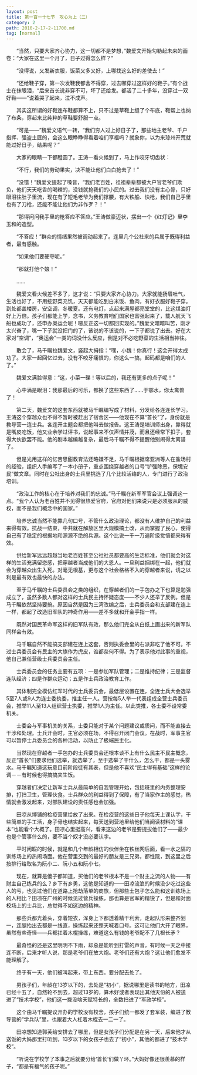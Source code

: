 ```yaml
---
layout: post
title: 第一百一十七节　攻心为上（二）
category: 2
path: 2010-2-17-2-11700.md
tag: [normal]
---
```


　　“当然，只要大家齐心协力，这一切都不是梦想，”魏爱文开始勾勒起未来的画卷：“大家在这里一个月了，日子过得怎么样？”

　　“没得说，又发新衣服，饭菜又多又好，上哪找这么好的差使去！”

　　“还给鞋子穿，第一次发鞋我都舍不得穿，过去哪穿过这样好的鞋子。”有个战士在抹眼泪，“后来首长说非穿不可，坏了还给发。都活了二十多年，没穿过一双好鞋――”说着哭了起来，泣不成声。

　　其实这所谓的好鞋连布鞋都算不上，只不过是草鞋上缝了个布底，鞋帮上也纳了布条，穿起来比纯粹的草鞋要舒服一点。

　　“可是――”魏爱文语气一转，“我们穷人过上好日子了，那些地主老爷、千户指挥、强盗土匪的，会这么眼睁睁得看着咱们享福吗？就象你，以为来琼州开荒就能过好日子，结果呢？”

　　大家的眼睛一下都瞪圆了。王涛一看火候到了，马上作咬牙切齿状：

　　“不行，我们的劳动果实，决不能让他们白白抢去了！”

　　“没错！”魏爱文提起了嗓音，“我们老百姓，祖祖辈辈都被大户官老爷们欺负，他们天天吃香的喝辣的，没钱就抢我们的小民的。过去我们没有主心骨，只好眼泪往肚子里流，现在有了短毛老爷为我们撑腰，有大铁船、快枪，我们自己手里也有了刀枪，还能不能让他们为非作歹？！”

　　“那得问问我手里的枪答应不答应。”王涛做豪迈状，摆出一个《红灯记》里李玉和的造型。

　　“不答应！”群众的情绪果然被调动起来了。连里几个公社来的兵属于既得利益者，最有感触。

　　“如果他们要硬夺呢。”

　　“那就打他个娘！”

　　……

　　魏爱文看火候差不多了，这才说：“只要大家齐心协力。大家就能扬眉吐气，生活也好了，不用挖野菜充饥，天天都能吃到白米饭、鱼肉，有好衣服好鞋子穿。到处都盖楼房，安空调，冬暖夏。还有电灯，点起来满屋都亮堂堂的，比这煤油灯好上万倍。孩子们都能上学，念书，义务教育咱们国家也富强起来了，载人航天飞船也成功了，还申办奥运会呢！嗯反正这一切都回实现的。”魏爱文暗暗叫苦，刚才太兴奋了，嘴一下子就没把门的了，该说的不该说的，一下子都说了出去。好在大家对“空调”，“奥运会”一类的词没什么反应，倒是对不必吃野菜的生活相当神往。

　　散会了，马千瞩拉魏爱文，竖起大拇指：“嘿，小魏！你真行！这会开得太成功了。大家一起回忆过去，没有不咬牙痛恨的，你这么一搞，起码都是咱们的人了。”

　　魏爱文满脸得意：“这，小菜一碟！等以后的，我还有更多的点子呢！”

　　心中满是眼泪：我那最后的可乐，都换了这些东西了……于鄂水，你太禽兽了！

　　第二天，魏爱文的这套东西就被马千瞩编写成了材料，分发给各连连长学习。王涛这个穿越众也不得不暂时被赶出了宿舍区――他现在不算“首长”了，身份就是教导营一连士兵。各连开主题会都把他叫去做报告。这王涛是培训师出身，靠得就是嘴皮吃饭，他又业余学过评书，说起事来不仅声情并茂，而且还经常下扣子，套得大伙欲罢不能。他的剧本越编越复杂，最后马千瞩不得不提醒他别闹得太离谱了。

　　但是光用这样的忆苦思甜教育法还略嫌不足，马千瞩根据席亚洲等人在盐场村的经验，组织人手编写了一本小册子，重点围绕穿越者的口号“铲强除恶，保境安民”做文章。同时在公社出身的士兵里挑选了几个比较活络的人，专门进行了政治培训。

　　“政治工作的核心在于培养对我们的忠诚。”马千瞩在新军军官会议上强调这一点。“我个人认为老百姓并不见得很热爱官府，官府对他们来说只是必须服从的威权，而不是我们概念中的国家。”

　　培养忠诚当然不能靠几句口号，不管什么政治理论，都没有人维护自己的利益来得有效。抗战一结束，中共就在解放区里大规模搞土改，从而掌握了民心，使得自己有了稳定的根据地和源源不绝的兵源。这个比说一千一万遍阶级觉悟都来得有效。

　　供给新军远远超越当地老百姓甚至公社社员都要高的生活标准，他们就会对这样的生活充满留恋感，把穿越者当成他们的大恩人。一旦利益捆绑在一起，他们就会为穿越众出生入死。对毫无根基，更与这个社会格格不入的穿越者来说，诱之以利是最有效也最快的办法。

　　至于马千瞩的士兵委员会之类的组织，在穿越者们的一手包办之下也算是勉强成立了，虽然多数人都对这样的士兵民主持怀疑态度――不少人还举了反例。但是马千瞩依然坚持要搞。原因自然是因为三湾改编之后，士兵委员会和支部建在连上一样，都起了改造旧军队的神奇作用――差不多就和开金手指一样。

　　既然对国民革命军这样的旧军队有效，那么他们完全从白纸上画出来的新军队同样会有效。

　　马千瞩自然不能搞支部建在连上这套，否则执委会里的右派非吃了他不可。不过士兵委员会有民主的大旗作为虎皮，谁都奈何不得。为了表示他对此事的重视，他自己兼任营级士兵委员会主任。

　　士兵委员会的任务主要有五项：一是参加军队管理；二是维持纪律；三是监督连队经济；四是作群众运动；五是作士兵政治教育工作。

　　其体制完全模仿红军时代的士兵委员会，最低层设置在连，全连士兵大会选举5至7人或9人为连士委执委，推主任一人。营按每5人举一代表组成全营士兵委员会，推举11人至13人组织营士执委，推举1人为主任。以此类推，各士委不设常委机关。

　　士委会与军事机关的关系，士委只能对于某个问题建议或质问，而不能直接去干涉和处理。士兵开会时，主官必须在场，不得召开闭门会议。在战时，军事主官可以暂停士兵委员会的各种活动，以防止了极端民主化。

　　当然现在穿越者一手包办的士兵委员会还根本谈不上有什么民主不民主概念，反正“首长”们要求他们选举，就选举了，至于选举了干什么，怎么干，都是一头雾水。马千瞩知道这玩意目前阶段徒有其表，但是他不喜欢“民主得有基础”这样的论调－－有时候也得搞搞夹生饭。

　　穿越者们决定让新军士兵从最简单的自我管理开始，包括班里的内务整理安排，打扫卫生，管理伙食。士兵群众的利益得到了保障，有了当家作主的感觉，热情就会激发起来，对部队建设的责任感也会加强。

　　田凉从博铺的检疫营里给放了出来。在检疫营的这些日子他每天上课认字，干些简单的手工活，身子骨也结实起来，每天送到营地里给他们当阅读材料的“课本”也能看个大概了。田凉心里挺高兴，看来这边的老爷是要提拔他们了――最少也是个管事什么的，要不当个奴才没必要认字。

　　平时闲暇的时候，就是和几个年龄相仿的伙伴坐在铁丝网后面，看一水之隔的训练场上的热闹场面。他在营里交到的最好的朋友是三兄弟，都性阮，到这里之后按排行给取名为阮小二、阮小五和阮小七。

　　现在，就算是傻子都知道，买他们的老爷根本不是一个财主之流的人物――有财主自己练兵的么？乡下有乡勇，这他是知道的――田凉流浪的时候没少吃过这些人的亏，也见过他们在道路上抢劫落单的商旅，但那些土包子怎么能和这训练场上的人相比？田凉在广州的时候见过营兵操练，那也算是官军的精锐了，但是和对面校场上的士兵比，总觉得不如这边的精神。

　　那些兵都光着头，穿着短衣，浑身上下都透着精干利索，走起队形来整齐划一，连腿抬出去都是一线直，操练起来还整天喊着口号。这可让他们大开了眼界，虽然有些奇怪――兵都扛着木棍操练，难道这么有钱的老爷配不了几根长矛？

　　最奇怪的还是这里明明不下雨，却总是能听到打雷的声音，有时候一天之中接连不断，后来才听人说，那是老爷们在放大炮。老爷们还有大炮？这让他们愈发不能理解了。

　　终于有一天，他们被叫起来，带上东西。要分配去处了。

　　男孩子们，年龄在13岁以下的，去处是“初小”，据说哪里是读书的地方，田凉已经十五了，自然轮不到去，超过13岁的，算术好或者表现出其他天份的人被送进了“技术学校”，他们这一拨没啥天赋特长的，全数扫进了“军政学校”。

　　这个由马千瞩提议开办的学校没有校舍，孩子们统一都发了套军装，编进了教导营的“学兵队”里，也跟着大人杠着木棍去一二一了。

　　田凉想知道郭芙给安排去了哪里，但是女孩子们分配是在另一天，后来他才从送饭的大妈那里打听到，13岁以下的女孩子也去了“初小”，其他的都进了“技术学校”。

　　“听说在学校学了本事之后就要分给‘首长’们做丫环。”大妈好像还很羡慕的样子，“都是有福气的孩子呢。”
